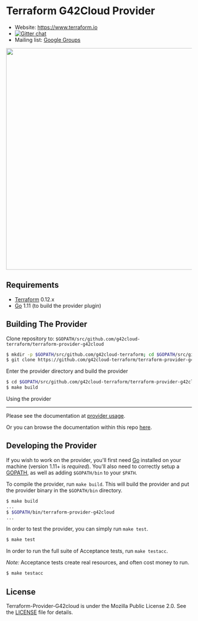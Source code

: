 Terraform G42Cloud Provider
==============================

<!-- markdownlint-disable-next-line MD034 -->
* Website: https://www.terraform.io
* [![Gitter chat](https://badges.gitter.im/hashicorp-terraform/Lobby.png)](https://gitter.im/hashicorp-terraform/Lobby)
* Mailing list: [Google Groups](http://groups.google.com/group/terraform-tool)

<!-- markdownlint-disable-next-line MD033 MD045 -->
<img src="https://cdn.rawgit.com/hashicorp/terraform-website/master/content/source/assets/images/logo-hashicorp.svg" width="600px">

Requirements
------------

* [Terraform](https://www.terraform.io/downloads.html) 0.12.x
* [Go](https://golang.org/doc/install) 1.11 (to build the provider plugin)

Building The Provider
---------------------

Clone repository to: `$GOPATH/src/github.com/g42cloud-terraform/terraform-provider-g42cloud`

```sh
$ mkdir -p $GOPATH/src/github.com/g42cloud-terraform; cd $GOPATH/src/github.com/g42cloud-terraform
$ git clone https://github.com/g42cloud-terraform/terraform-provider-g42cloud
```

Enter the provider directory and build the provider

```sh
$ cd $GOPATH/src/github.com/g42cloud-terraform/terraform-provider-g42cloud
$ make build
```

Using the provider

----------------------
Please see the documentation at [provider usage](website/docs/index.html.markdown).

Or you can browse the documentation within this repo [here](https://github.com/g42cloud-terraform/terraform-provider-g42cloud/tree/master/website/docs).

Developing the Provider
---------------------------

If you wish to work on the provider, you'll first need [Go](http://www.golang.org) installed on your machine
(version 1.11+ is *required*). You'll also need to correctly setup a [GOPATH](http://golang.org/doc/code.html#GOPATH),
as well as adding `$GOPATH/bin` to your `$PATH`.

To compile the provider, run `make build`.
This will build the provider and put the provider binary in the `$GOPATH/bin` directory.

```sh
$ make build
...
$ $GOPATH/bin/terraform-provider-g42cloud
...
```

In order to test the provider, you can simply run `make test`.

```sh
$ make test
```

In order to run the full suite of Acceptance tests, run `make testacc`.

*Note:* Acceptance tests create real resources, and often cost money to run.

```sh
$ make testacc
```

License
-------

Terraform-Provider-G42cloud is under the Mozilla Public License 2.0. See the [LICENSE](LICENSE) file for details.
